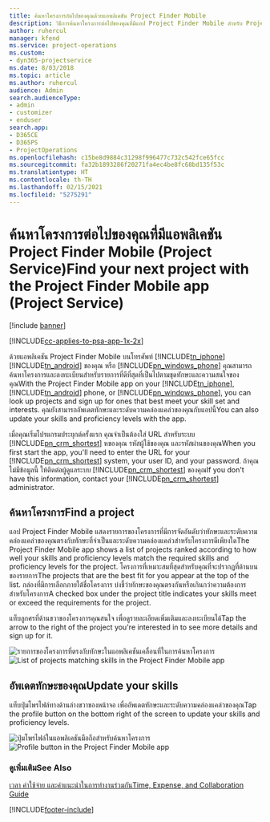 ```yaml
---
title: ค้นหาโครงการถัดไปของคุณด้วยแอพลิเคชัน Project Finder Mobile
description: วิธีการค้นหาโครงการต่อไปของคุณที่มีแอป Project Finder Mobile สำหรับ Project Service
author: ruhercul
manager: kfend
ms.service: project-operations
ms.custom:
- dyn365-projectservice
ms.date: 8/03/2018
ms.topic: article
ms.author: ruhercul
audience: Admin
search.audienceType:
- admin
- customizer
- enduser
search.app:
- D365CE
- D365PS
- ProjectOperations
ms.openlocfilehash: c15be8d9884c31298f996477c732c542fce65fcc
ms.sourcegitcommit: fa32b1893286f20271fa4ec4be8fc68bd135f53c
ms.translationtype: HT
ms.contentlocale: th-TH
ms.lasthandoff: 02/15/2021
ms.locfileid: "5275291"
---
```

# <a name="find-your-next-project-with-the-project-finder-mobile-app-project-service"></a><span data-ttu-id="cb0f1-103">ค้นหาโครงการต่อไปของคุณที่มีแอพลิเคชัน Project Finder Mobile (Project Service)</span><span class="sxs-lookup"><span data-stu-id="cb0f1-103">Find your next project with the Project Finder Mobile app (Project Service)</span></span>

[!include [banner](../includes/psa-now-project-operations.md)]

[!INCLUDE[cc-applies-to-psa-app-1x-2x](../includes/cc-applies-to-psa-app-1x-2x.md)]

<span data-ttu-id="cb0f1-104">ด้วยแอพลิเคชัน Project Finder Mobile บนโทรศัพท์ [!INCLUDE[tn_iphone](../includes/tn-iphone.md)] [!INCLUDE[tn_android](../includes/tn-android.md)] ของคุณ หรือ [!INCLUDE[pn_windows_phone](../includes/pn-windows-phone.md)] คุณสามารถค้นหาโครงการและลงทะเบียนสำหรับรายการที่ดีที่สุดที่เป็นไปตามชุดทักษะและความสนใจของคุณ</span><span class="sxs-lookup"><span data-stu-id="cb0f1-104">With the Project Finder Mobile app on your [!INCLUDE[tn_iphone](../includes/tn-iphone.md)], [!INCLUDE[tn_android](../includes/tn-android.md)] phone, or [!INCLUDE[pn_windows_phone](../includes/pn-windows-phone.md)], you can look up projects and sign up for ones that best meet your skill set and interests.</span></span> <span data-ttu-id="cb0f1-105">คุณยังสามารถอัพเดตทักษะและระดับความคล่องแคล่วของคุณกับแอปนี้</span><span class="sxs-lookup"><span data-stu-id="cb0f1-105">You can also update your skills and proficiency levels with the app.</span></span>  
  
 <span data-ttu-id="cb0f1-106">เมื่อคุณเริ่มโปรแกรมประยุกต์ครั้งแรก คุณจำเป็นต้องใส่ URL สำหรับระบบ [!INCLUDE[pn_crm_shortest](../includes/pn-crm-shortest.md)] หของคุณ รหัสผู้ใช้ของคุณ และรหัสผ่านของคุณ</span><span class="sxs-lookup"><span data-stu-id="cb0f1-106">When you first start the app, you'll need to enter the URL for your [!INCLUDE[pn_crm_shortest](../includes/pn-crm-shortest.md)] system, your user ID, and your password.</span></span> <span data-ttu-id="cb0f1-107">ถ้าคุณไม่มีข้อมูลนี้ ให้ติดต่อผู้ดูแลระบบ [!INCLUDE[pn_crm_shortest](../includes/pn-crm-shortest.md)] ของคุณ</span><span class="sxs-lookup"><span data-stu-id="cb0f1-107">If you don't have this information,  contact your [!INCLUDE[pn_crm_shortest](../includes/pn-crm-shortest.md)] administrator.</span></span>  
  
## <a name="find-a-project"></a><span data-ttu-id="cb0f1-108">ค้นหาโครงการ</span><span class="sxs-lookup"><span data-stu-id="cb0f1-108">Find a project</span></span>  
 <span data-ttu-id="cb0f1-109">แอป Project Finder Mobile แสดงรายการของโครงการที่มีการจัดอันดับว่าทักษะและระดับความคล่องแคล่วของคุณตรงกับทักษะที่จำเป็นและระดับความคล่องแคล่วสำหรับโครงการดีเพียงใด</span><span class="sxs-lookup"><span data-stu-id="cb0f1-109">The Project Finder Mobile app shows a list of projects ranked according to how well your skills and proficiency levels match the required skills and proficiency levels for the project.</span></span> <span data-ttu-id="cb0f1-110">โครงการที่เหมาะสมที่สุดสำหรับคุณที่จะปรากฏที่ด้านบนของรายการ</span><span class="sxs-lookup"><span data-stu-id="cb0f1-110">The projects that are the best fit for you appear at the top of the list.</span></span> <span data-ttu-id="cb0f1-111">กล่องที่มีการเลือกภายใต้ชื่อโครงการ บ่งชี้ว่าทักษะของคุณตรงกันหรือเกินกว่าความต้องการสำหรับโครงการ</span><span class="sxs-lookup"><span data-stu-id="cb0f1-111">A checked box under the project title indicates your skills meet or exceed the requirements for the project.</span></span>  
  
 <span data-ttu-id="cb0f1-112">แท็บลูกศรที่ด้านขวาของโครงการคุณสนใจ เพื่อดูรายละเอียดเพิ่มเติมและลงทะเบียนได้</span><span class="sxs-lookup"><span data-stu-id="cb0f1-112">Tap the arrow to the right of the project you're interested in to see more details and sign up for it.</span></span>  
  
 <span data-ttu-id="cb0f1-113">![รายการของโครงการที่ตรงกับทักษะในแอพลิเคชันเคลื่อนที่ในการค้นหาโครงการ](../psa/media/project-service-project-finder-list.png "รายการของโครงการที่ตรงกับทักษะในแอพลิเคชันเคลื่อนที่ในการค้นหาโครงการ")</span><span class="sxs-lookup"><span data-stu-id="cb0f1-113">![List of projects matching skills in the Project Finder Mobile app](../psa/media/project-service-project-finder-list.png "List of projects matching skills in the Project Finder Mobile app")</span></span>  
  
## <a name="update-your-skills"></a><span data-ttu-id="cb0f1-114">อัพเดตทักษะของคุณ</span><span class="sxs-lookup"><span data-stu-id="cb0f1-114">Update your skills</span></span>  
 <span data-ttu-id="cb0f1-115">แท็บปุ่มโพรไฟล์ทางด้านล่างขวาของหน้าจอ เพื่ออัพเดตทักษะและระดับความคล่องแคล่วของคุณ</span><span class="sxs-lookup"><span data-stu-id="cb0f1-115">Tap the profile button on the bottom right of the screen to update your skills and proficiency levels.</span></span>  
  
 <span data-ttu-id="cb0f1-116">![ปุ่มโพรไฟล์ในแอพลิเคชันมือถือสำหรับค้นหาโครงการ](../psa/media/project-service-project-finder-profile.png "ปุ่มโพรไฟล์ในแอพลิเคชันมือถือสำหรับค้นหาโครงการ")</span><span class="sxs-lookup"><span data-stu-id="cb0f1-116">![Profile button in the Project Finder Mobile app](../psa/media/project-service-project-finder-profile.png "Profile button in the Project Finder Mobile app")</span></span>  
  
### <a name="see-also"></a><span data-ttu-id="cb0f1-117">ดูเพิ่มเติม</span><span class="sxs-lookup"><span data-stu-id="cb0f1-117">See Also</span></span>  
 [<span data-ttu-id="cb0f1-118">เวลา ค่าใช้จ่าย และคำแนะนำในการทำงานร่วมกัน</span><span class="sxs-lookup"><span data-stu-id="cb0f1-118">Time, Expense, and Collaboration Guide</span></span>](../psa/time-expense-collaboration-guide.md)


[!INCLUDE[footer-include](../includes/footer-banner.md)]